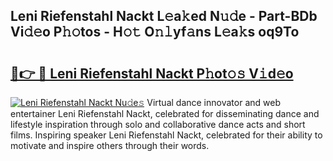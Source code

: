 ## Leni Riefenstahl Nackt L𝚎a𝚔ed N𝚞𝚍e - Part-BDb Vi𝚍𝚎o P𝚑𝚘tos - H𝚘𝚝 O𝚗𝚕yf𝚊ns L𝚎a𝚔s oq9To

# <h2><a href="http://kf34h5p.oniu.top/?m=Leni+Riefenstahl+Nackt">🔗👉 🔴 Leni Riefenstahl Nackt P𝚑ot𝚘𝚜 V𝚒d𝚎o</a></h2>

[![Leni Riefenstahl Nackt Nu𝚍e𝚜](https://i.imgur.com/0qMVB7G.gif)](http://kf34h5p.oniu.top/?m=Leni+Riefenstahl+Nackt)
Virtual dance innovator and web entertainer Leni Riefenstahl Nackt, celebrated for disseminating dance and lifestyle inspiration through solo and collaborative dance acts and short films. Inspiring speaker Leni Riefenstahl Nackt, celebrated for their ability to motivate and inspire others through their words.  
